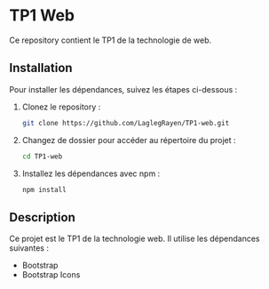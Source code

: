 # TP1 Web

Ce repository contient le TP1 de la technologie de web.

## Installation

Pour installer les dépendances, suivez les étapes ci-dessous :

1. Clonez le repository :
    ```sh
    git clone https://github.com/LaglegRayen/TP1-web.git
    ```

2. Changez de dossier pour accéder au répertoire du projet :
    ```sh
    cd TP1-web
    ```

3. Installez les dépendances avec npm :
    ```sh
    npm install
    ```

## Description

Ce projet est le TP1 de la technologie web. Il utilise les dépendances suivantes :
- Bootstrap
- Bootstrap Icons
